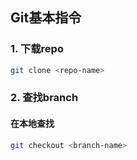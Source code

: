## Git基本指令

### 1. 下载repo

```bash
git clone <repo-name>
```

### 2. 查找branch

#### 在本地查找
```bash
git checkout <branch-name>
```
